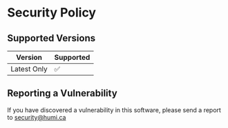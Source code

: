 # Security Policy

## Supported Versions

| Version     | Supported          |
| ----------- | ------------------ |
| Latest Only | :white_check_mark: |

## Reporting a Vulnerability

If you have discovered a vulnerability in this software, please send a report to security@humi.ca
